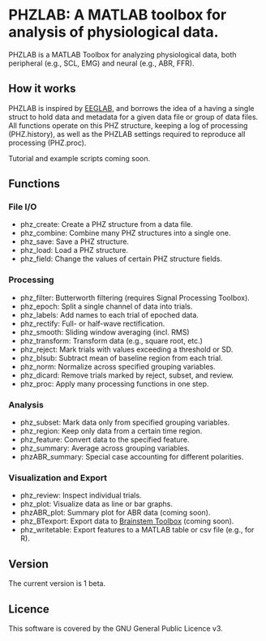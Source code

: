 # PHZLAB: A MATLAB toolbox for analysis of physiological data.

PHZLAB is a MATLAB Toolbox for analyzing physiological data, both peripheral (e.g., SCL, EMG) and neural (e.g., ABR, FFR).

## How it works

PHZLAB is inspired by [EEGLAB](https://sccn.ucsd.edu/eeglab/index.php), and borrows the idea of a having a single struct to hold data and metadata for a given data file or group of data files. All functions operate on this PHZ structure, keeping a log of processing (PHZ.history), as well as the PHZLAB settings required to reproduce all processing (PHZ.proc).

Tutorial and example scripts coming soon.

## Functions

### File I/O
- phz_create:       Create a PHZ structure from a data file.
- phz_combine:      Combine many PHZ structures into a single one.
- phz_save:         Save a PHZ structure.
- phz_load:         Load a PHZ structure.
- phz_field:        Change the values of certain PHZ structure fields.

### Processing
- phz_filter:       Butterworth filtering (requires Signal Processing Toolbox).
- phz_epoch:        Split a single channel of data into trials.
- phz_labels:       Add names to each trial of epoched data.
- phz_rectify:      Full- or half-wave rectification.
- phz_smooth:       Sliding window averaging (incl. RMS)
- phz_transform:    Transform data (e.g., square root, etc.)
- phz_reject:       Mark trials with values exceeding a threshold or SD.
- phz_blsub:        Subtract mean of baseline region from each trial.
- phz_norm:         Normalize across specified grouping variables.
- phz_dicard:       Remove trials marked by reject, subset, and review.
- phz_proc:         Apply many processing functions in one step.

### Analysis
- phz_subset:       Mark data only from specified grouping variables.
- phz_region:       Keep only data from a certain time region.
- phz_feature:      Convert data to the specified feature.
- phz_summary:      Average across grouping variables.
- phzABR_summary:   Special case accounting for different polarities.

### Visualization and Export
- phz_review:       Inspect individual trials.
- phz_plot:         Visualize data as line or bar graphs.
- phzABR_plot:      Summary plot for ABR data (coming soon).
- phz_BTexport:     Export data to [Brainstem Toolbox](http://www.brainvolts.northwestern.edu/) (coming soon).
- phz_writetable:   Export features to a MATLAB table or csv file (e.g., for R).

## Version
The current version is 1 beta.

## Licence
This software is covered by the GNU General Public Licence v3.
